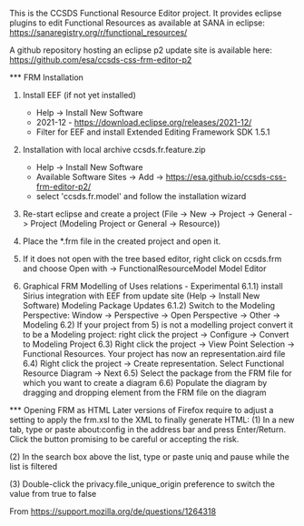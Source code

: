 This is the CCSDS Functional Resource Editor project. It provides eclipse plugins to edit Functional Resources as available at SANA in eclipse:
https://sanaregistry.org/r/functional_resources/

A github repository hosting an eclipse p2 update site is available here:
https://github.com/esa/ccsds-css-frm-editor-p2

*** FRM Installation

1) Install EEF (if not yet installed)
	- Help -> Install New Software
	- 2021-12 - https://download.eclipse.org/releases/2021-12/
	- Filter for EEF and install Extended Editing Framework SDK 1.5.1

2) Installation with local archive ccsds.fr.feature.zip
	- Help -> Install New Software
	- Available Software Sites -> Add -> https://esa.github.io/ccsds-css-frm-editor-p2/
	- select 'ccsds.fr.model' and follow the installation wizard

3) Re-start eclipse and create a project (File -> New -> Project -> General -> Project (Modeling Project or General -> Resource))

4) Place the *.frm file in the created project and open it.

5) If it does not open with the tree based editor, right click on ccsds.frm and choose 
Open with -> FunctionalResourceModel Model Editor  


6) Graphical FRM Modelling of Uses relations - Experimental
6.1.1) install Sirius integration with EEF from update site (Help -> Install New Software) Modeling Package Updates
6.1.2) Switch to the Modeling Perspective: Window -> Perspective -> Open Perspective -> Other -> Modeling
6.2) If your project from 5) is not a modelling project convert it to be a Modeling project: right click the project -> Configure -> Convert to Modeling Project 
6.3) Right click the project -> View Point Selection -> Functional Resources.  Your project has now an representation.aird file
6.4) Right click the project -> Create representation. Select Functional Resource Diagram -> Next
6.5) Select the package from the FRM file for which you want to create a diagram
6.6) Populate the diagram by dragging and dropping element from the FRM file on the diagram 

*** Opening FRM as HTML
Later versions of Firefox require to adjust a setting to apply the frm.xsl to the XML to finally generate HTML:
(1) In a new tab, type or paste about:config in the address bar and press Enter/Return. Click the button promising to be careful or accepting the risk.

(2) In the search box above the list, type or paste uniq and pause while the list is filtered

(3) Double-click the privacy.file_unique_origin preference to switch the value from true to false

From https://support.mozilla.org/de/questions/1264318
